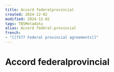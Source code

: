 ```yaml
---
title: Accord federalprovincial
created: 2024-12-02
modified: 2024-12-02
tags: TBSMetadata
alias: Accord fédéral-provincial
french:
- "[[7577 Federal provincial agreements]]"
---
```

# Accord federalprovincial
